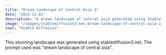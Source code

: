 ```yaml
---
title: "Dream Landscape of Central Asia 1"
date: "2023-12-01"
description: "A dream landscape of central asia generated using Stable Diffusion"
image: "/images/stablediffusion3-net-dream-landscape-of-central-asia-1.png"
tool: "Stable Diffusion"
---
```


This stunning landscape was generated using stablediffusion3.net. The prompt used was "dream landscape of central asia".

